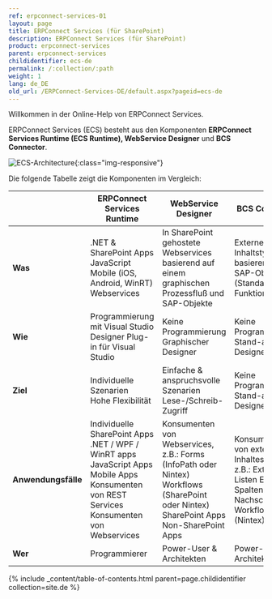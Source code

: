 ```yaml
---
ref: erpconnect-services-01
layout: page
title: ERPConnect Services (für SharePoint)
description: ERPConnect Services (für SharePoint)
product: erpconnect-services
parent: erpconnect-services
childidentifier: ecs-de
permalink: /:collection/:path
weight: 1
lang: de_DE
old_url: /ERPConnect-Services-DE/default.aspx?pageid=ecs-de
---
```


Willkommen in der Online-Help von ERPConnect Services. 

ERPConnect Services (ECS) besteht aus den Komponenten **ERPConnect Services Runtime (ECS Runtime), WebService Designer** und **BCS Connector**.

![ECS-Architecture](/img/content/ECS-Architecture.png){:class="img-responsive"}

Die folgende Tabelle zeigt die Komponenten im Vergleich:

|                     | ERPConnect Services Runtime                                                                                                                                        | WebService Designer                                                                                                                        | BCS Connector                                                                                                          |
|---------------------|--------------------------------------------------------------------------------------------------------------------------------------------------------------------|--------------------------------------------------------------------------------------------------------------------------------------------|------------------------------------------------------------------------------------------------------------------------|
| **Was**             | .NET & SharePoint Apps<br> JavaScript<br> Mobile (iOS, Android, WinRT)<br> Webservices                                                                             | In SharePoint gehostete Webservices   basierend auf einem graphischen Prozessfluß       und SAP-Objekte                                    | Externe Inhaltstypen basierend   auf SAP-Objekte   (Standard BCS-Funktionalität)                                       |
| **Wie**             | Programmierung mit Visual Studio<br> Designer Plug-in für Visual Studio                                                                                            | Keine Programmierung   Graphischer Designer                                                                                                | Keine Programmierung  Stand-alone Designer                                                                             |
| **Ziel**            | Individuelle Szenarien<br> Hohe Flexibilität                                                                                                                       | Einfache & anspruchsvolle Szenarien  Lese-/Schreib-Zugriff                                                                                 | Keine Programmierung  Stand-alone Designer                                                                             |
| **Anwendungsfälle** | Individuelle SharePoint Apps<br> .NET / WPF / WinRT apps<br> JavaScript Apps<br> Mobile Apps<br> Konsumenten von REST Services<br> Konsumenten von Webservices<br> | Konsumenten von Webservices, z.B.:  Forms (InfoPath oder Nintex)  Workflows (SharePoint oder Nintex)  SharePoint Apps  Non-SharePoint Apps | Konsumenten von externen Inhaltestypen, z.B.:  Externe Listen  Externe Spalten / Nachschlaglisten   Workflows (Nintex) |
| **Wer**             | Programmierer                                                                                                                                                      | Power-User & Architekten                                                                                                                   | Power-User & Architekten                                                                                               |

{% include _content/table-of-contents.html parent=page.childidentifier collection=site.de %}